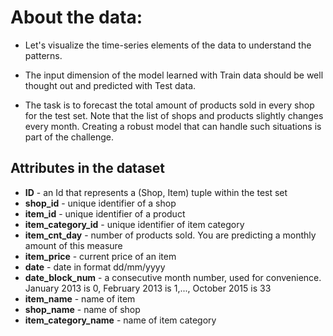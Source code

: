 # About the data:

- Let's visualize the time-series elements of the data to understand the patterns.

- The input dimension of the model learned with Train data should be well thought out and predicted with Test data.

- The task is to forecast the total amount of products sold in every shop for the test set. Note that the list of shops and products slightly changes every month. Creating a robust model that can handle such situations is part of the challenge.


## Attributes in the dataset

- **ID** - an Id that represents a (Shop, Item) tuple within the test set
- **shop_id** - unique identifier of a shop
- **item_id** - unique identifier of a product
- **item_category_id** - unique identifier of item category
- **item_cnt_day** - number of products sold. You are predicting a monthly amount of this measure
- **item_price** - current price of an item
- **date** - date in format dd/mm/yyyy
- **date_block_num** - a consecutive month number, used for convenience. January 2013 is 0, February 2013 is 1,..., October 2015 is 33
- **item_name** - name of item
- **shop_name** - name of shop
- **item_category_name** - name of item category


